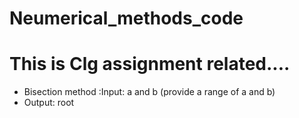 # Neumerical_methods_code
This is Clg assignment related....
=========================================

* Bisection method :Input: a and b (provide a range of a and b) 
* Output: root
